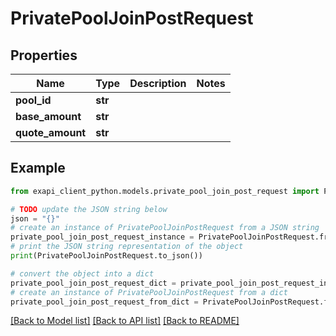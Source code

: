 # PrivatePoolJoinPostRequest


## Properties

Name | Type | Description | Notes
------------ | ------------- | ------------- | -------------
**pool_id** | **str** |  | 
**base_amount** | **str** |  | 
**quote_amount** | **str** |  | 

## Example

```python
from exapi_client_python.models.private_pool_join_post_request import PrivatePoolJoinPostRequest

# TODO update the JSON string below
json = "{}"
# create an instance of PrivatePoolJoinPostRequest from a JSON string
private_pool_join_post_request_instance = PrivatePoolJoinPostRequest.from_json(json)
# print the JSON string representation of the object
print(PrivatePoolJoinPostRequest.to_json())

# convert the object into a dict
private_pool_join_post_request_dict = private_pool_join_post_request_instance.to_dict()
# create an instance of PrivatePoolJoinPostRequest from a dict
private_pool_join_post_request_from_dict = PrivatePoolJoinPostRequest.from_dict(private_pool_join_post_request_dict)
```
[[Back to Model list]](../README.md#documentation-for-models) [[Back to API list]](../README.md#documentation-for-api-endpoints) [[Back to README]](../README.md)


